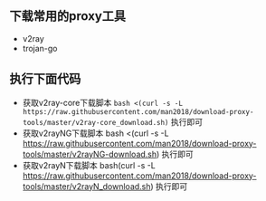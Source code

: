 ## 下载常用的proxy工具
 - v2ray
 - trojan-go

## 执行下面代码

- 获取v2ray-core下载脚本 ```bash <(curl -s -L https://raw.githubusercontent.com/man2018/download-proxy-tools/master/v2ray-core_download.sh)``` 执行即可
- 获取v2rayNG下载脚本 bash <(curl -s -L https://raw.githubusercontent.com/man2018/download-proxy-tools/master/v2rayNG-download.sh) 执行即可
- 获取v2rayN下载脚本 bash(curl -s -L https://raw.githubusercontent.com/man2018/download-proxy-tools/master/v2rayN_download.sh) 执行即可
